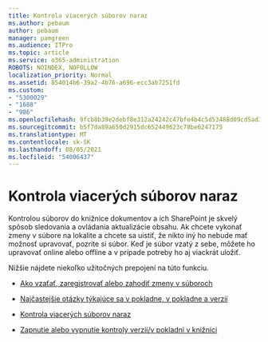 ```yaml
---
title: Kontrola viacerých súborov naraz
ms.author: pebaum
author: pebaum
manager: pamgreen
ms.audience: ITPro
ms.topic: article
ms.service: o365-administration
ROBOTS: NOINDEX, NOFOLLOW
localization_priority: Normal
ms.assetid: 854014b6-39a2-4b76-a696-ecc3ab7251fd
ms.custom:
- "5300029"
- "1688"
- "986"
ms.openlocfilehash: 9fcb8b39e2debf8e312a24242c47bfe4b4c5d53488d09cd5ad33d54ae109b10b
ms.sourcegitcommit: b5f7da89a650d2915dc652449623c78be6247175
ms.translationtype: MT
ms.contentlocale: sk-SK
ms.lasthandoff: 08/05/2021
ms.locfileid: "54006437"
---
```

# <a name="check-in-several-files-at-once"></a>Kontrola viacerých súborov naraz

Kontrolou súborov do knižnice dokumentov a ich SharePoint je skvelý spôsob sledovania a ovládania aktualizácie obsahu. Ak chcete vykonať zmeny v súbore na lokalite a chcete sa uistiť, že nikto iný ho nebude mať možnosť upravovať, pozrite si súbor. Keď je súbor vzatý z sebe, môžete ho upravovať online alebo offline a v prípade potreby ho aj viackrát uložiť.

Nižšie nájdete niekoľko užitočných prepojení na túto funkciu.

- [Ako vzaťať, zaregistrovať alebo zahodiť zmeny v súboroch](https://support.office.com/article/check-out-check-in-or-discard-changes-to-files-in-a-library-7e2c12a9-a874-4393-9511-1378a700f6de)

- [Najčastejšie otázky týkajúce sa v pokladne, v pokladne a verzií](https://support.office.com/article/Top-questions-about-check-out-check-in-and-versions-7E941339-E972-4C7A-A79A-80A1FCF84076)

- [Kontrola viacerých súborov naraz](https://support.office.com/article/check-out-check-in-or-discard-changes-to-files-in-a-library-7e2c12a9-a874-4393-9511-1378a700f6de)

- [Zapnutie alebo vypnutie kontroly verzií/v pokladni v knižnici](https://support.office.com/article/enable-and-configure-versioning-for-a-list-or-library-1555d642-23ee-446a-990a-bcab618c7a37)

  
